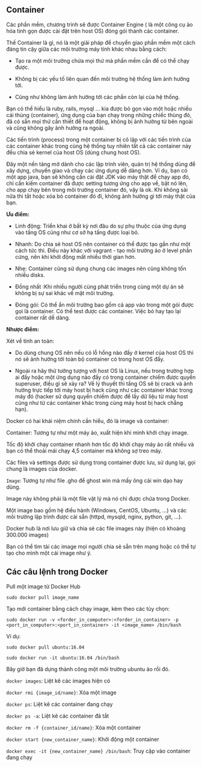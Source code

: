 ## Container

Các phần mềm, chương trình sẽ được Container Engine ( là một công cụ ảo hóa tinh gọn được cài đặt trên host OS) đóng gói thành các container.

Thế Container là gì, nó là một giải pháp để chuyển giao phần mềm một cách đáng tin cậy giữa các môi trường máy tính khác nhau bằng cách:

* Tạo ra một môi trường chứa mọi thứ mà phần mềm cần để có thể chạy được.

* Không bị các yếu tố liên quan đến môi trường hệ thống làm ảnh hưởng tới.

* Cũng như không làm ảnh hưởng tới các phần còn lại của hệ thống.

Bạn có thể hiểu là ruby, rails, mysql ... kia được bỏ gọn vào một hoặc nhiều cái thùng (container), ứng dụng của bạn chạy trong những chiếc thùng đó, đã có sẵn mọi thứ cần thiết để hoạt động, không bị ảnh hưởng từ bên ngoài và cũng không gây ảnh hưởng ra ngoài.

Các tiến trình (process) trong một container bị cô lập với các tiến trình của các container khác trong cùng hệ thống tuy nhiên tất cả các container này đều chia sẻ kernel của host OS (dùng chung host OS).

Đây một nền tảng mở dành cho các lập trình viên, quản trị hệ thống dùng để xây dựng, chuyển giao và chạy các ứng dụng dễ dàng hơn. Ví dụ, bạn có một app java, bạn sẽ không cần cài đặt JDK vào máy thật để chạy app đó, chỉ cần kiếm container đã được setting tương ứng cho app về, bật nó lên, cho app chạy bên trong môi trường container đó, vậy là ok. Khi không sài nữa thì tắt hoặc xóa bỏ container đó đi, không ảnh hưởng gì tới máy thật của bạn.


**Ưu điểm:**

* Linh động: Triển khai ở bất kỳ nơi đâu do sự phụ thuộc của ứng dụng vào tầng OS cũng như cơ sở hạ tầng được loại bỏ.

* Nhanh: Do chia sẻ host OS nên container có thể được tạo gần như một cách tức thì. Điều này khác với vagrant - tạo môi trường ảo ở level phần cứng, nên khi khởi động mất nhiều thời gian hơn.

* Nhẹ: Container cũng sử dụng chung các images nên cũng không tốn nhiều disks.

* Đồng nhất :Khi nhiều người cùng phát triển trong cùng một dự án sẽ không bị sự sai khác về mặt môi trường.

* Đóng gói: Có thể ẩn môi trường bao gồm cả app vào trong một gói được gọi là container. Có thể test được các container. Việc bỏ hay tạo lại container rất dễ dàng.

**Nhược điểm:**

Xét về tính an toàn:

* Do dùng chung OS nên nếu có lỗ hổng nào đấy ở kernel của host OS thì nó sẽ ảnh hưởng tới toàn bộ container có trong host OS đấy.

* Ngoài ra hãy thử tưởng tượng với host OS là Linux, nếu trong trường hợp ai đấy hoặc một ứng dụng nào đấy có trong container chiếm được quyền superuser, điều gì sẽ xảy ra? Về lý thuyết thì tầng OS sẽ bị crack và ảnh hưởng trực tiếp tới máy host bị hack cũng như các container khác trong máy đó (hacker sử dụng quyền chiếm được để lấy dữ liệu từ máy host cũng như từ các container khác trong cùng máy host bị hack chẳng hạn).

Docker có hai khái niệm chính cần hiểu, đó là image và container:

Container: Tương tự như một máy ảo, xuất hiện khi mình khởi chạy image.

Tốc độ khởi chạy container nhanh hơn tốc độ khởi chạy máy ảo rất nhiều và bạn có thể thoải mái chạy 4,5 container mà không sợ treo máy.

Các files và settings được sử dụng trong container được lưu, sử dụng lại, gọi chung là images của docker.

`Image`: Tương tự như file .gho để ghost win mà mấy ông cài win dạo hay dùng.

Image này không phải là một file vật lý mà nó chỉ được chứa trong Docker.

Một image bao gồm hệ điều hành (Windows, CentOS, Ubuntu, …) và các môi trường lập trình được cài sẵn (httpd, mysqld, nginx, python, git, …).

Docker hub là nơi lưu giữ và chia sẻ các file images này (hiện có khoảng 300.000 images)

Bạn có thể tìm tải các image mọi người chia sẻ sẵn trên mạng hoặc có thể tự tạo cho mình một cái image như ý.

## Các câu lệnh trong Docker

Pull một image từ Docker Hub

`sudo docker pull image_name`

Tạo mới container bằng cách chạy image, kèm theo các tùy chọn:

`sudo docker run -v <forder_in_computer>:<forder_in_container> -p <port_in_computer>:<port_in_container> -it <image_name> /bin/bash`

Ví dụ:

`sudo docker pull ubuntu:16.04`

`sudo docker run -it ubuntu:16.04 /bin/bash`

Bây giờ bạn đã dựng thành công một môi trường ubuntu ảo rồi đó.

`docker images`: Liệt kê các images hiện có

`docker rmi {image_id/name}`: Xóa một image

`docker ps`: Liệt kê các container đang chạy

`docker ps -a`: Liệt kê các container đã tắt

`docker rm -f {container_id/name}`: Xóa một container

`docker start {new_container_name}`: Khởi động một container

`docker exec -it {new_container_name} /bin/bash`: Truy cập vào container đang chạy



